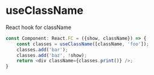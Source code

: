 # useClassName 

React hook for className

```js
const Component: React.FC = ({show, className}) => {
    const classes = useClassName([className, 'foo']);
    classes.add('bar');
    classes.add('baz', !show);
    return <div className={classes.print()} />;
}
```
